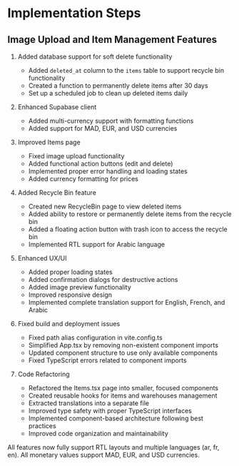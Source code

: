 
# Implementation Steps

## Image Upload and Item Management Features

1. Added database support for soft delete functionality
   - Added `deleted_at` column to the `items` table to support recycle bin functionality
   - Created a function to permanently delete items after 30 days
   - Set up a scheduled job to clean up deleted items daily

2. Enhanced Supabase client
   - Added multi-currency support with formatting functions
   - Added support for MAD, EUR, and USD currencies

3. Improved Items page
   - Fixed image upload functionality
   - Added functional action buttons (edit and delete)
   - Implemented proper error handling and loading states
   - Added currency formatting for prices

4. Added Recycle Bin feature
   - Created new RecycleBin page to view deleted items
   - Added ability to restore or permanently delete items from the recycle bin
   - Added a floating action button with trash icon to access the recycle bin
   - Implemented RTL support for Arabic language

5. Enhanced UX/UI
   - Added proper loading states
   - Added confirmation dialogs for destructive actions
   - Added image preview functionality
   - Improved responsive design
   - Implemented complete translation support for English, French, and Arabic

6. Fixed build and deployment issues
   - Fixed path alias configuration in vite.config.ts
   - Simplified App.tsx by removing non-existent component imports
   - Updated component structure to use only available components
   - Fixed TypeScript errors related to component imports

7. Code Refactoring
   - Refactored the Items.tsx page into smaller, focused components
   - Created reusable hooks for items and warehouses management
   - Extracted translations into a separate file
   - Improved type safety with proper TypeScript interfaces
   - Implemented component-based architecture following best practices
   - Improved code organization and maintainability

All features now fully support RTL layouts and multiple languages (ar, fr, en).
All monetary values support MAD, EUR, and USD currencies.
